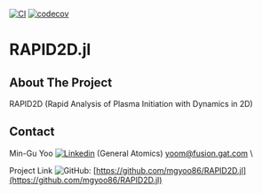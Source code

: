 <a id="readme-top"></a>
[![CI](https://github.com/mgyoo86/RAPID2D.jl/actions/workflows/CI.yml/badge.svg)](https://github.com/mgyoo86/RAPID2D.jl/actions/workflows/CI.yml)
[![codecov](https://codecov.io/gh/mgyoo86/RAPID2D.jl/graph/badge.svg?token=E1OSX1CNOU)](https://codecov.io/gh/mgyoo86/RAPID2D.jl)


# RAPID2D.jl

<!-- ABOUT THE PROJECT -->
## About The Project
RAPID2D (Rapid Analysis of Plasma Initiation with Dynamics in 2D)


<!-- CONTACT -->
## Contact
Min-Gu Yoo [![Linkedin](https://i.sstatic.net/gVE0j.png)](https://www.linkedin.com/in/min-gu-yoo-704773230) (General Atomics)  yoom@fusion.gat.com \

Project Link ![GitHub](https://i.sstatic.net/tskMh.png): [https://github.com/mgyoo86/RAPID2D.jl](https://github.com/mgyoo86/RAPID2D.jl)


